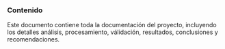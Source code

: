 ### Contenido

Este documento contiene toda la documentación del proyecto, incluyendo los detalles análisis, procesamiento, válidación, resultados, conclusiones y recomendaciones.
